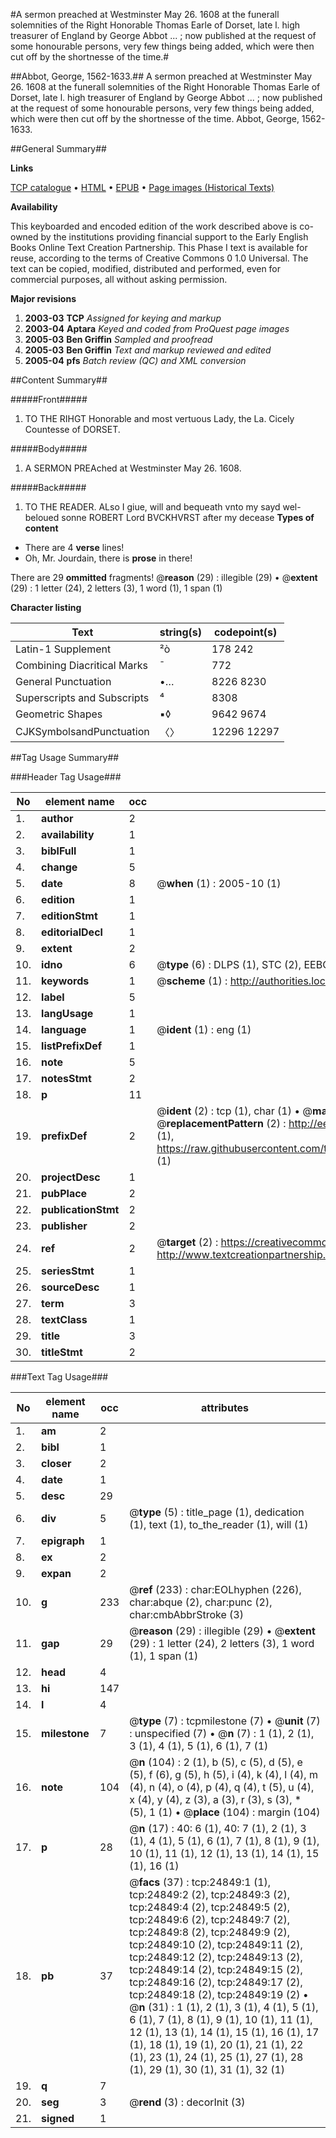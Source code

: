 #A sermon preached at Westminster May 26. 1608 at the funerall solemnities of the Right Honorable Thomas Earle of Dorset, late l. high treasurer of England by George Abbot ... ; now published at the request of some honourable persons, very few things being added, which were then cut off by the shortnesse of the time.#

##Abbot, George, 1562-1633.##
A sermon preached at Westminster May 26. 1608 at the funerall solemnities of the Right Honorable Thomas Earle of Dorset, late l. high treasurer of England by George Abbot ... ; now published at the request of some honourable persons, very few things being added, which were then cut off by the shortnesse of the time.
Abbot, George, 1562-1633.

##General Summary##

**Links**

[TCP catalogue](http://www.ota.ox.ac.uk/tcp/)  • 
[HTML](http://tei.it.ox.ac.uk/tcp/Texts-HTML/free/A16/A16906.html)  • 
[EPUB](http://tei.it.ox.ac.uk/tcp/Texts-EPUB/free/A16/A16906.epub) • 
[Page images (Historical Texts)](https://data.historicaltexts.jisc.ac.uk/view?pubId=eebo-21634011e&pageId=eebo-21634011e-24849-1)

**Availability**

This keyboarded and encoded edition of the
	       work described above is co-owned by the institutions
	       providing financial support to the Early English Books
	       Online Text Creation Partnership. This Phase I text is
	       available for reuse, according to the terms of Creative
	       Commons 0 1.0 Universal. The text can be copied,
	       modified, distributed and performed, even for
	       commercial purposes, all without asking permission.

**Major revisions**

1. __2003-03__ __TCP__ *Assigned for keying and markup*
1. __2003-04__ __Aptara__ *Keyed and coded from ProQuest page images*
1. __2005-03__ __Ben Griffin__ *Sampled and proofread*
1. __2005-03__ __Ben Griffin__ *Text and markup reviewed and edited*
1. __2005-04__ __pfs__ *Batch review (QC) and XML conversion*

##Content Summary##

#####Front#####

1. TO THE RIHGT
Honorable and most vertuous
Lady, the La. Cicely Countesse of
DORSET.

#####Body#####

1. A SERMON PREAched
at Westminster May 26. 1608.

#####Back#####

1. TO THE READER.
ALso I giue, will and bequeath vnto my sayd wel-beloued
sonne ROBERT Lord BVCKHVRST
after my decease
**Types of content**

  * There are 4 **verse** lines!
  * Oh, Mr. Jourdain, there is **prose** in there!

There are 29 **ommitted** fragments! 
 @__reason__ (29) : illegible (29)  •  @__extent__ (29) : 1 letter (24), 2 letters (3), 1 word (1), 1 span (1)

**Character listing**


|Text|string(s)|codepoint(s)|
|---|---|---|
|Latin-1 Supplement|²ò|178 242|
|Combining             Diacritical Marks|̄|772|
|General Punctuation|•…|8226 8230|
|Superscripts             and Subscripts|⁴|8308|
|Geometric Shapes|▪◊|9642 9674|
|CJKSymbolsandPunctuation|〈〉|12296 12297|

##Tag Usage Summary##

###Header Tag Usage###

|No|element name|occ|attributes|
|---|---|---|---|
|1.|__author__|2||
|2.|__availability__|1||
|3.|__biblFull__|1||
|4.|__change__|5||
|5.|__date__|8| @__when__ (1) : 2005-10 (1)|
|6.|__edition__|1||
|7.|__editionStmt__|1||
|8.|__editorialDecl__|1||
|9.|__extent__|2||
|10.|__idno__|6| @__type__ (6) : DLPS (1), STC (2), EEBO-CITATION (1), OCLC (1), VID (1)|
|11.|__keywords__|1| @__scheme__ (1) : http://authorities.loc.gov/ (1)|
|12.|__label__|5||
|13.|__langUsage__|1||
|14.|__language__|1| @__ident__ (1) : eng (1)|
|15.|__listPrefixDef__|1||
|16.|__note__|5||
|17.|__notesStmt__|2||
|18.|__p__|11||
|19.|__prefixDef__|2| @__ident__ (2) : tcp (1), char (1)  •  @__matchPattern__ (2) : ([0-9\-]+):([0-9IVX]+) (1), (.+) (1)  •  @__replacementPattern__ (2) : http://eebo.chadwyck.com/downloadtiff?vid=$1&page=$2 (1), https://raw.githubusercontent.com/textcreationpartnership/Texts/master/tcpchars.xml#$1 (1)|
|20.|__projectDesc__|1||
|21.|__pubPlace__|2||
|22.|__publicationStmt__|2||
|23.|__publisher__|2||
|24.|__ref__|2| @__target__ (2) : https://creativecommons.org/publicdomain/zero/1.0/ (1), http://www.textcreationpartnership.org/docs/. (1)|
|25.|__seriesStmt__|1||
|26.|__sourceDesc__|1||
|27.|__term__|3||
|28.|__textClass__|1||
|29.|__title__|3||
|30.|__titleStmt__|2||


###Text Tag Usage###

|No|element name|occ|attributes|
|---|---|---|---|
|1.|__am__|2||
|2.|__bibl__|1||
|3.|__closer__|2||
|4.|__date__|1||
|5.|__desc__|29||
|6.|__div__|5| @__type__ (5) : title_page (1), dedication (1), text (1), to_the_reader (1), will (1)|
|7.|__epigraph__|1||
|8.|__ex__|2||
|9.|__expan__|2||
|10.|__g__|233| @__ref__ (233) : char:EOLhyphen (226), char:abque (2), char:punc (2), char:cmbAbbrStroke (3)|
|11.|__gap__|29| @__reason__ (29) : illegible (29)  •  @__extent__ (29) : 1 letter (24), 2 letters (3), 1 word (1), 1 span (1)|
|12.|__head__|4||
|13.|__hi__|147||
|14.|__l__|4||
|15.|__milestone__|7| @__type__ (7) : tcpmilestone (7)  •  @__unit__ (7) : unspecified (7)  •  @__n__ (7) : 1 (1), 2 (1), 3 (1), 4 (1), 5 (1), 6 (1), 7 (1)|
|16.|__note__|104| @__n__ (104) : 2 (1), b (5), c (5), d (5), e (5), f (6), g (5), h (5), i (4), k (4), l (4), m (4), n (4), o (4), p (4), q (4), t (5), u (4), x (4), y (4), z (3), a (3), r (3), s (3), * (5), 1 (1)  •  @__place__ (104) : margin (104)|
|17.|__p__|28| @__n__ (17) : 40: 6 (1), 40: 7 (1), 2 (1), 3 (1), 4 (1), 5 (1), 6 (1), 7 (1), 8 (1), 9 (1), 10 (1), 11 (1), 12 (1), 13 (1), 14 (1), 15 (1), 16 (1)|
|18.|__pb__|37| @__facs__ (37) : tcp:24849:1 (1), tcp:24849:2 (2), tcp:24849:3 (2), tcp:24849:4 (2), tcp:24849:5 (2), tcp:24849:6 (2), tcp:24849:7 (2), tcp:24849:8 (2), tcp:24849:9 (2), tcp:24849:10 (2), tcp:24849:11 (2), tcp:24849:12 (2), tcp:24849:13 (2), tcp:24849:14 (2), tcp:24849:15 (2), tcp:24849:16 (2), tcp:24849:17 (2), tcp:24849:18 (2), tcp:24849:19 (2)  •  @__n__ (31) : 1 (1), 2 (1), 3 (1), 4 (1), 5 (1), 6 (1), 7 (1), 8 (1), 9 (1), 10 (1), 11 (1), 12 (1), 13 (1), 14 (1), 15 (1), 16 (1), 17 (1), 18 (1), 19 (1), 20 (1), 21 (1), 22 (1), 23 (1), 24 (1), 25 (1), 27 (1), 28 (1), 29 (1), 30 (1), 31 (1), 32 (1)|
|19.|__q__|7||
|20.|__seg__|3| @__rend__ (3) : decorInit (3)|
|21.|__signed__|1||
